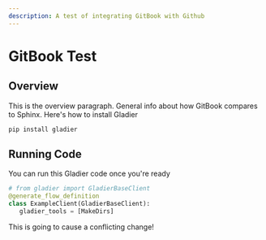 ```yaml
---
description: A test of integrating GitBook with Github
---
```


# GitBook Test

## Overview

This is the overview paragraph. General info about how GitBook compares to Sphinx. Here's how to install Gladier

```
pip install gladier
```

## Running Code

You can run this Gladier code once you're ready

```python
# from gladier import GladierBaseClient
@generate_flow_definition
class ExampleClient(GladierBaseClient):
   gladier_tools = [MakeDirs]
```

This is going to cause a conflicting change!
